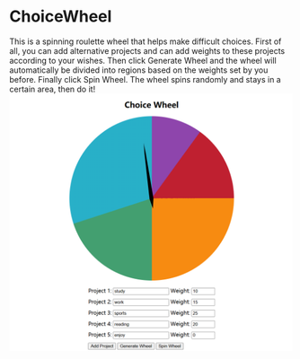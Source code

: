 # ChoiceWheel
This is a spinning roulette wheel that helps make difficult choices.
First of all, you can add alternative projects and can add weights to these projects according to your wishes. 
Then click Generate Wheel and the wheel will automatically be divided into regions based on the weights set by you before. 
Finally click Spin Wheel. The wheel spins randomly and stays in a certain area, then do it!
![](https://github.com/ShuHeng05144/ChoiceWheel/blob/main/Choice%20Wheel.png)

